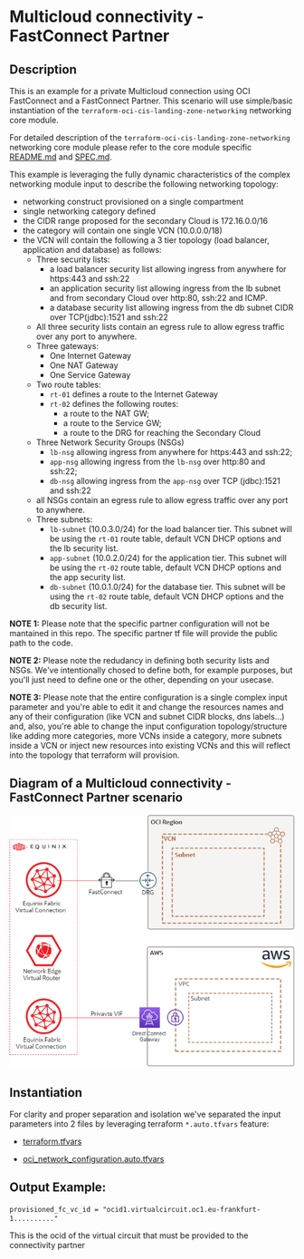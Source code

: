 <!-- BEGIN_TF_DOCS -->
# Multicloud connectivity - FastConnect Partner

## Description

This is an example for a private Multicloud connection using OCI FastConnect and a FastConnect Partner.
This scenario will use simple/basic instantiation of the ```terraform-oci-cis-landing-zone-networking``` networking core module.

For detailed description of the ```terraform-oci-cis-landing-zone-networking``` networking core module please refer to the core module specific [README.md](../../README.md) and [SPEC.md](../../SPEC.md).

This example is leveraging the fully dynamic characteristics of the complex networking module input to describe the following networking topology:

- networking construct provisioned on a single compartment
- single networking category defined
- the CIDR range proposed for the secondary Cloud is 172.16.0.0/16
- the category will contain one single VCN (10.0.0.0/18)
- the VCN will contain the following a 3 tier topology (load balancer, application and database) as follows:
    - Three security lists:
        - a load balancer security list allowing ingress from anywhere for https:443 and ssh:22
        - an application security list allowing ingress from the lb subnet and from secondary Cloud over http:80, ssh:22 and ICMP.
        - a database security list allowing ingress from the db subnet CIDR over TCP(jdbc):1521 and ssh:22
    - All three security lists contain an egress rule to allow egress traffic over any port to anywhere.
    - Three gateways:
        - One Internet Gateway
        - One NAT Gateway
        - One Service Gateway
    - Two route tables:
        - ```rt-01``` defines a route to the Internet Gateway
        - ```rt-02``` defines the following routes:
            - a route to the NAT GW;
            - a route to the Service GW;
            - a route to the DRG for reaching the Secondary Cloud
    - Three Network Security Groups (NSGs)
        - ```lb-nsg``` allowing ingress from anywhere for https:443 and ssh:22;
        - ```app-nsg``` allowing ingress from the ```lb-nsg``` over http:80 and ssh:22;
        - ```db-nsg``` allowing ingress from the ```app-nsg``` over TCP (jdbc):1521 and ssh:22 
    - all NSGs contain an egress rule to allow egress traffic over any port to anywhere.
    - Three subnets:
        - ```lb-subnet``` (10.0.3.0/24) for the load balancer tier. This subnet will be using the ```rt-01``` route table, default VCN DHCP options and the lb security list.
        -  ```app-subnet``` (10.0.2.0/24) for the application tier. This subnet will be using the ```rt-02``` route table, default VCN DHCP options and the app security list.
        - ```db-subnet``` (10.0.1.0/24) for the database tier. This subnet will be using the ```rt-02``` route table, default VCN DHCP options and the db security list.

__NOTE 1:__ Please note that the specific partner configuration will not be mantained in this repo. The specific partner tf file will provide the public path to the code.

__NOTE 2:__ Please note the redudancy in defining both security lists and NSGs. We've intentionally chosed to define both, for example purposes, but you'll just need to define one or the other, depending on your usecase.

__NOTE 3:__ Please note that the entire configuration is a single complex input parameter and you're able to edit it and change the resources names and any of their configuration (like VCN and subnet CIDR blocks, dns labels...) and, also, you're able to change the input configuration topology/structure like adding more categories, more VCNs inside a category, more subnets inside a VCN or inject new resources into existing VCNs and this will reflect into the topology that terraform will provision.

## Diagram of a Multicloud connectivity - FastConnect Partner scenario

![](diagrams/oci-aws-equinix.png)

## Instantiation

For clarity and proper separation and isolation we've separated the input parameters into 2 files by leveraging terraform ```*.auto.tfvars``` feature:

- [terraform.tfvars](./terraform.tfvars.template)

- [oci_network_configuration.auto.tfvars](./oci_network_configuration.auto.tfvars)


## Output Example:

```
provisioned_fc_vc_id = "ocid1.virtualcircuit.oc1.eu-frankfurt-1.........."
```

This is the ocid of the virtual circuit that must be provided to the connectivity partner
